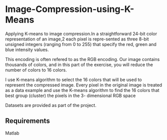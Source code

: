 # Image-Compression-using-K-Means
Applying K-means to image compression.In a straightforward 24-bit color representation of an image,2 each pixel is repre-sented as three 8-bit unsigned integers (ranging from 0 to 255) that specify
the red, green and blue intensity values. 

This encoding is often refered to as the RGB encoding. Our image contains thousands of colors, and in this part of the exercise, you will reduce the number of colors to 16 colors.


I use K-means algorithm to select the 16 colors that will be used to represent the compressed image. Every pixel in the original image is treated as a data example and use the K-means
algorithm to find the 16 colors that best group (cluster) the pixels in the 3- dimensional RGB space

Datasets are provided as part of the project.

## Requirements
Matlab
